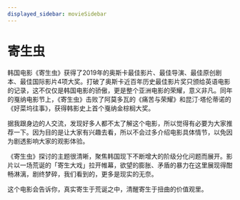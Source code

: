 ```yaml
---
displayed_sidebar: movieSidebar
---
```


# 寄生虫

韩国电影《寄生虫》获得了2019年的奥斯卡最佳影片、最佳导演、最佳原创剧本、最佳国际影片4项大奖。打破了奥斯卡近百年历史最佳影片奖只颁给英语电影的记录，这不仅仅是韩国电影的骄傲，更是整个亚洲电影的荣耀，意义非凡。同年的戛纳电影节上，《寄生虫》击败了阿莫多瓦的《痛苦与荣耀》和昆汀·塔伦蒂诺的《好菜坞往事》，获得韩影史上首个戛纳金棕榈大奖。

据我跟身边的人交流，发现好多人都不太了解这个电影，所以觉得有必要为大家推荐一下。因为目的是让大家有兴趣去看，所以不会过多介绍电影具体情节，以免因为剧透影响大家的观影体验。

《寄生虫》探讨的主题很清晰，聚焦韩国现下不断增大的阶级分化问题而展开。影片以一场荒诞的「寄生大戏」拉开帷幕，欲望的膨胀、矛盾的暴力在这里展现得酣畅淋漓，剧终梦碎，我们看到的，更多是现实的无奈。

这个电影会告诉你，真实寄生于荒诞之中，清醒寄生于扭曲的价值观里。

